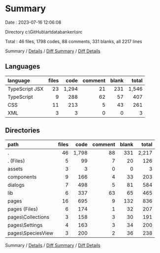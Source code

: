 # Summary

Date : 2023-07-16 12:06:08

Directory c:\\GitHub\\artdatabanken\\src

Total : 46 files,  1798 codes, 88 comments, 331 blanks, all 2217 lines

Summary / [Details](details.md) / [Diff Summary](diff.md) / [Diff Details](diff-details.md)

## Languages
| language | files | code | comment | blank | total |
| :--- | ---: | ---: | ---: | ---: | ---: |
| TypeScript JSX | 23 | 1,294 | 21 | 231 | 1,546 |
| TypeScript | 9 | 288 | 62 | 57 | 407 |
| CSS | 11 | 213 | 5 | 43 | 261 |
| XML | 3 | 3 | 0 | 0 | 3 |

## Directories
| path | files | code | comment | blank | total |
| :--- | ---: | ---: | ---: | ---: | ---: |
| . | 46 | 1,798 | 88 | 331 | 2,217 |
| . (Files) | 5 | 99 | 7 | 20 | 126 |
| assets | 3 | 3 | 0 | 0 | 3 |
| components | 9 | 166 | 4 | 33 | 203 |
| dialogs | 7 | 498 | 5 | 81 | 584 |
| lib | 6 | 337 | 63 | 65 | 465 |
| pages | 16 | 695 | 9 | 132 | 836 |
| pages (Files) | 6 | 174 | 1 | 32 | 207 |
| pages\\Collections | 3 | 158 | 3 | 30 | 191 |
| pages\\Settings | 4 | 163 | 3 | 34 | 200 |
| pages\\SpeciesView | 3 | 200 | 2 | 36 | 238 |

Summary / [Details](details.md) / [Diff Summary](diff.md) / [Diff Details](diff-details.md)